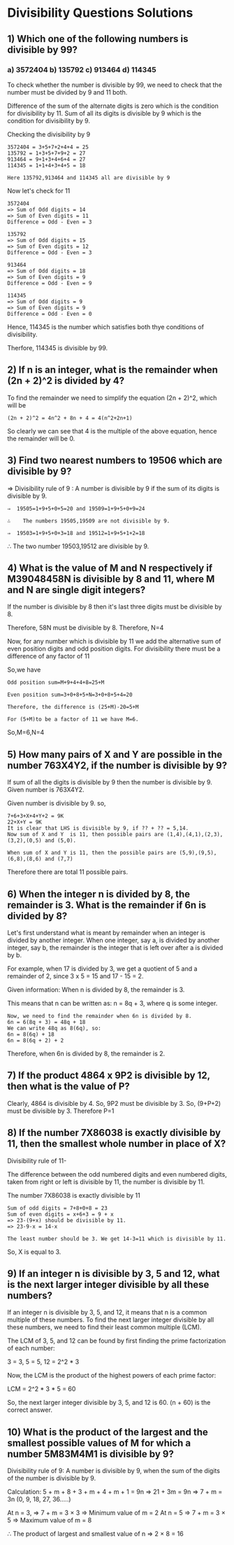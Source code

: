 # Divisibility Questions Solutions

## 1) Which one of the following numbers is divisible by 99?
### a) 3572404 b) 135792 c) 913464 d) 114345
To check whether the number is divisible by 99, we need to check that the number must be divided by 9 and 11 both.

Difference of the sum of the alternate digits is zero which is the condition for divisibility by 11. Sum of all its digits is divisible by 9 which is the condition for divisibility by 9.

Checking the divisibility by 9
```
3572404 = 3+5+7+2+4+4 = 25
135792 = 1+3+5+7+9+2 = 27
913464 = 9+1+3+4+6+4 = 27
114345 = 1+1+4+3+4+5 = 18

Here 135792,913464 and 114345 all are divisible by 9
```
Now let's check for 11

```
3572404 
=> Sum of Odd digits = 14
=> Sum of Even digits = 11
Difference = Odd - Even = 3

135792 
=> Sum of Odd digits = 15
=> Sum of Even digits = 12
Difference = Odd - Even = 3

913464 
=> Sum of Odd digits = 18
=> Sum of Even digits = 9
Difference = Odd - Even = 9

114345 
=> Sum of Odd digits = 9
=> Sum of Even digits = 9
Difference = Odd - Even = 0
```

Hence, 114345 is the number which satisfies both thye conditions of divisibility.

Therfore, 114345 is divisible by 99.

## 2) If n is an integer, what is the remainder when (2n + 2)^2 is divided by 4?

To find the remainder we need to simplify the equation (2n + 2)^2, which will be

```
(2n + 2)^2 = 4n^2 + 8n + 4 = 4(n^2+2n+1)
```
So clearly we can see that 4 is the multiple of the above equation, hence the remainder will be 0.

## 3) Find two nearest numbers to 19506 which are divisible by 9?

⇒  Divisibility rule of 9 : A number is divisible by 9 if the sum of its digits is divisible by 9.
```
⇒  19505=1+9+5+0+5=20 and 19509=1+9+5+0+9=24

∴    The numbers 19505,19509 are not divisible by 9.

⇒  19503=1+9+5+0+3=18 and 19512=1+9+5+1+2=18
```
∴   The two number 19503,19512 are divisible by 9.

## 4) What is the value of M and N respectively if M39048458N is divisible by 8 and 11, where M and N are single digit integers?

If the number is divisible by 8 then it's last three digits must be divisible by 8.

Therefore, 58N must be divisible by 8. Therefore, N=4

Now, for any number which is divisible by 11 we add the alternative sum of even position digits and odd position digits. For divisibility there must be a difference of any factor of 11

So,we have
```
Odd position sum=M+9+4+4+8=25+M

Even position sum=3+0+8+5+N=3+0+8+5+4=20

Therefore, the difference is (25+M)-20=5+M

For (5+M)to be a factor of 11 we have M=6.
```
So,M=6,N=4

## 5) How many pairs of X and Y are possible in the number 763X4Y2, if the number is divisible by 9?

If sum of all the digits is divisible by 9 then the number is divisible by 9. Given number is 763X4Y2.

Given number is divisible by 9.
so, 
```
7+6+3+X+4+Y+2 = 9K
22+X+Y = 9K
It is clear that LHS is divisible by 9, if ?? + ?? = 5,14.
Now sum of X and Y  is 11, then possible pairs are (1,4),(4,1),(2,3),(3,2),(0,5) and (5,0).

When sum of X and Y is 11, then the possible pairs are (5,9),(9,5),(6,8),(8,6) and (7,7)
```
Therefore there are total 11 possible pairs.

## 6) When the integer n is divided by 8, the remainder is 3. What is the remainder if 6n is divided by 8?

Let's first understand what is meant by remainder when an integer is divided by another integer. When one integer, say a, is divided by another integer, say b, the remainder is the integer that is left over after a is divided by b. 

For example, when 17 is divided by 3, we get a quotient of 5 and a remainder of 2, since 3 x 5 = 15 and 17 - 15 = 2.

Given information: When n is divided by 8, the remainder is 3.

This means that n can be written as:
n = 8q + 3, where q is some integer.

```
Now, we need to find the remainder when 6n is divided by 8.
6n = 6(8q + 3) = 48q + 18
We can write 48q as 8(6q), so:
6n = 8(6q) + 18
6n = 8(6q + 2) + 2
```
Therefore, when 6n is divided by 8, the remainder is 2.

## 7) If the product 4864 x 9P2 is divisible by 12, then what is the value of P?

Clearly, 4864 is divisible by 4.
So, 9P2 must be divisible by 3. So, (9+P+2) must be divisible by 3. Therefore P=1

## 8) If the number 7X86038 is exactly divisible by 11, then the smallest whole number in place of X?

Divisibility rule of 11-

The difference between the odd numbered digits and even numbered digits, taken from right or left is divisible by 11, the number is divisible by 11.

The number 7X86038 is exactly divisible by 11 

```
Sum of odd digits = 7+8+0+8 = 23
Sum of even digits = x+6+3 = 9 + x
=> 23-(9+x) should be divisible by 11.
=> 23-9-x = 14-x 

The least number should be 3. We get 14-3=11 which is divisible by 11.
```

So, X is equal to 3.

## 9) If an integer n is divisible by 3, 5 and 12, what is the next larger integer divisible by all these numbers?

If an integer n is divisible by 3, 5, and 12, it means that n is a common multiple of these numbers. To find the next larger integer divisible by all these numbers, we need to find their least common multiple (LCM).

The LCM of 3, 5, and 12 can be found by first finding the prime factorization of each number:

3 = 3,
5 = 5,
12 = 2^2 * 3

Now, the LCM is the product of the highest powers of each prime factor:

LCM = 2^2 * 3 * 5 = 60

So, the next larger integer divisible by 3, 5, and 12 is 60. (n + 60) is the correct answer.

## 10) What is the product of the largest and the smallest possible values of M for which a number 5M83M4M1 is divisible by 9?

Divisibility rule of  9: A number is divisible by 9, when the sum of the digits of the number is divisible by 9. 

Calculation: 5 + m + 8 + 3 + m + 4 + m + 1 = 9n  ⇒ 21 + 3m = 9n  ⇒ 7 + m = 3n (0, 9, 18, 27, 36.....) 

At n = 3,  ⇒ 7 + m = 3 × 3 ⇒ Minimum value of m = 2 At n = 5 ⇒ 7 + m = 3 × 5 ⇒ Maximum value of m = 8 

∴ The product of largest and smallest value of n ⇒ 2 × 8 = 16